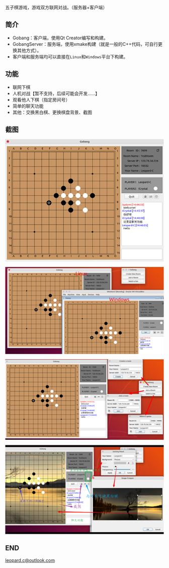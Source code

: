 五子棋游戏，游戏双方联网对战。（服务器+客户端）

## 简介

+ Gobang：客户端，使用Qt Creator编写和构建。
+ GobangServer：服务端，使用xmake构建（就是一般的C++代码，可自行更换其他方式）。
+ 客户端和服务端均可以直接在`Linux`和`Windows`平台下构建。

## 功能

+ 联网下棋
+ 人机对战【暂不支持，后续可能会开发......】
+ 观看他人下棋（指定房间号）
+ 简单的聊天功能
+ 其他：交换黑白棋、更换棋盘背景、截图

## 截图

![screenshot](assets/README/001.png)

![screenshot](assets/README/002.png)

![screenshot](assets/README/003.png)

![screenshot](assets/README/004.png)

## END

<leopard.c@outlook.com>
